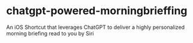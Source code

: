 # chatgpt-powered-morningbrieffing
An iOS Shortcut that leverages ChatGPT to deliver a highly personalized morning briefing read to you by Siri
